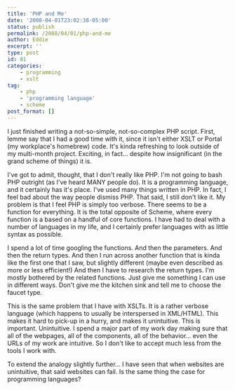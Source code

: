 ```yaml
---
title: 'PHP and Me'
date: '2008-04-01T23:02:38-05:00'
status: publish
permalink: /2008/04/01/php-and-me
author: Eddie
excerpt: ''
type: post
id: 81
categories:
    - programming
    - xslt
tag:
    - php
    - 'programming language'
    - scheme
post_format: []
---
```

I just finished writing a not-so-simple, not-so-complex PHP script. First, lemme say that I had a good time with it, since it isn't either XSLT or Portal (my workplace's homebrew) code. It's kinda refreshing to look outside of my multi-month project. Exciting, in fact... despite how insignificant (in the grand scheme of things) it is.

I've got to admit, thought, that I don't really like PHP. I'm not going to bash PHP outright (as I've heard MANY people do). It is a programming language, and it certainly has it's place. I've used many things written in PHP.  In fact, I feel bad about the way people dismiss PHP. That said, I still don't like it.  My problem is that I feel PHP is simply too verbose. There seems to be a function for everything. It is the total opposite of Scheme, where every function is a based on a handful of core functions. I have had to deal with a number of languages in my life, and I certainly prefer languages with as little syntax as possible.

I spend a lot of time googling the functions. And then the parameters. And then the return types. And then I run across another function that is kinda like the first one that I saw, but slightly different (maybe even described as more or less efficient!) And then I have to research the return types.  I'm mostly bothered by the related functions. Just give me something I can use in different ways. Don't give me the kitchen sink and tell me to choose the faucet type.

This is the same problem that I have with XSLTs. It is a rather verbose language (which happens to usually be interspersed in XML/HTML). This makes it hard to pick-up in a hurry, and makes it unintuitive. This is important. Unintuitive. I spend a major part of my work day making sure that all of the webpages, all of the components, all of the behavior... even the URLs of my work are intuitive. So I don't like to accept much less from the tools I work with.

To extend the analogy slightly further... I have seen that when websites are unintuitive, that said websites can fail. Is the same thing the case for programming languages?